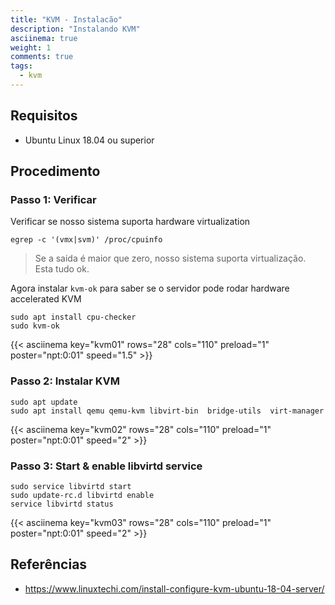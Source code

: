 ```yaml
---
title: "KVM - Instalacão"
description: "Instalando KVM"
asciinema: true
weight: 1
comments: true
tags:
  - kvm
---
```


## Requisitos 

- Ubuntu Linux 18.04 ou superior

## Procedimento

### Passo 1: Verificar

Verificar se nosso sistema suporta hardware virtualization

```
egrep -c '(vmx|svm)' /proc/cpuinfo
```
> Se a saida é maior que zero, nosso sistema suporta virtualização. Esta tudo ok.

Agora instalar `kvm-ok` para saber se o servidor pode rodar hardware accelerated KVM

```
sudo apt install cpu-checker
sudo kvm-ok
```

{{< asciinema key="kvm01" rows="28" cols="110" preload="1" poster="npt:0:01" speed="1.5" >}}

### Passo 2: Instalar KVM


```shell
sudo apt update
sudo apt install qemu qemu-kvm libvirt-bin  bridge-utils  virt-manager
```

{{< asciinema key="kvm02" rows="28" cols="110" preload="1" poster="npt:0:01" speed="2" >}}


### Passo 3: Start & enable libvirtd service

```shell
sudo service libvirtd start
sudo update-rc.d libvirtd enable
service libvirtd status
```

{{< asciinema key="kvm03" rows="28" cols="110" preload="1" poster="npt:0:01" speed="2" >}}

## Referências

- https://www.linuxtechi.com/install-configure-kvm-ubuntu-18-04-server/
